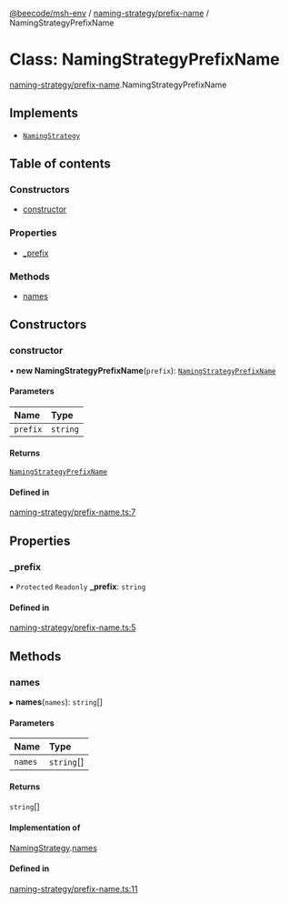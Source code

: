 [@beecode/msh-env](../README.md) / [naming-strategy/prefix-name](../modules/naming_strategy_prefix_name.md) / NamingStrategyPrefixName

# Class: NamingStrategyPrefixName

[naming-strategy/prefix-name](../modules/naming_strategy_prefix_name.md).NamingStrategyPrefixName

## Implements

- [`NamingStrategy`](../interfaces/naming_strategy.NamingStrategy.md)

## Table of contents

### Constructors

- [constructor](naming_strategy_prefix_name.NamingStrategyPrefixName.md#constructor)

### Properties

- [\_prefix](naming_strategy_prefix_name.NamingStrategyPrefixName.md#_prefix)

### Methods

- [names](naming_strategy_prefix_name.NamingStrategyPrefixName.md#names)

## Constructors

### constructor

• **new NamingStrategyPrefixName**(`prefix`): [`NamingStrategyPrefixName`](naming_strategy_prefix_name.NamingStrategyPrefixName.md)

#### Parameters

| Name | Type |
| :------ | :------ |
| `prefix` | `string` |

#### Returns

[`NamingStrategyPrefixName`](naming_strategy_prefix_name.NamingStrategyPrefixName.md)

#### Defined in

[naming-strategy/prefix-name.ts:7](https://github.com/beecode-rs/msh-env/blob/b90f535/src/naming-strategy/prefix-name.ts#L7)

## Properties

### \_prefix

• `Protected` `Readonly` **\_prefix**: `string`

#### Defined in

[naming-strategy/prefix-name.ts:5](https://github.com/beecode-rs/msh-env/blob/b90f535/src/naming-strategy/prefix-name.ts#L5)

## Methods

### names

▸ **names**(`names`): `string`[]

#### Parameters

| Name | Type |
| :------ | :------ |
| `names` | `string`[] |

#### Returns

`string`[]

#### Implementation of

[NamingStrategy](../interfaces/naming_strategy.NamingStrategy.md).[names](../interfaces/naming_strategy.NamingStrategy.md#names)

#### Defined in

[naming-strategy/prefix-name.ts:11](https://github.com/beecode-rs/msh-env/blob/b90f535/src/naming-strategy/prefix-name.ts#L11)
